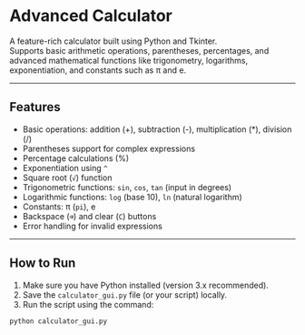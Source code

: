 # Advanced Calculator

A feature-rich calculator built using Python and Tkinter.  
Supports basic arithmetic operations, parentheses, percentages, and advanced mathematical functions like trigonometry, logarithms, exponentiation, and constants such as π and e.

---

## Features

- Basic operations: addition (+), subtraction (-), multiplication (*), division (/)
- Parentheses support for complex expressions
- Percentage calculations (%)
- Exponentiation using `^`
- Square root (`√`) function
- Trigonometric functions: `sin`, `cos`, `tan` (input in degrees)
- Logarithmic functions: `log` (base 10), `ln` (natural logarithm)
- Constants: π (`pi`), e
- Backspace (`⌫`) and clear (`C`) buttons
- Error handling for invalid expressions

---

## How to Run

1. Make sure you have Python installed (version 3.x recommended).
2. Save the `calculator_gui.py` file (or your script) locally.
3. Run the script using the command:

 ```bash
 python calculator_gui.py

